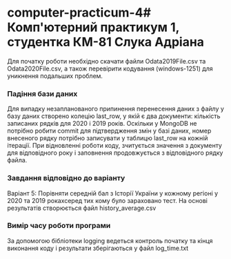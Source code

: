 # computer-practicum-4# Комп'ютерний практикум 1, студентка КМ-81 Слука Адріана
Для початку роботи необхідно скачати файли Odata2019File.csv та Odata2020File.csv, а також перевірити кодування (windows-1251) для уникнення подальших проблем.
### Падіння бази даних
Для випадку незапланованого припинення перенесення даних з файлу у базу даних створено колецію last_row, у якій є два документи: кількість записаних рядків для 2020 і 2019 років. 
Оскільки у MongoDB не потрібно робити commit для підтвердження змін у базі даних, номер внесеного рядку потрібно записувати у таблицю last_row на кожній ітерації. При відновленні роботи коду, зчитується значення з документу для відповідного року 
і заповнення продовжується з відповідного рядку файла.
### Завдання відповідно до варіанту
Варіант 5: Порівняти середній бал з Історії України у кожному регіоні у 2020 та 2019 рокахсеред тих кому було зараховано тест. На основі результатів створюється файл history_average.csv
### Вимір часу роботи програми
За допомогою бібліотеки logging ведеться контроль початку та кінця виконання коду і результати зберігаються у файл log_time.txt
